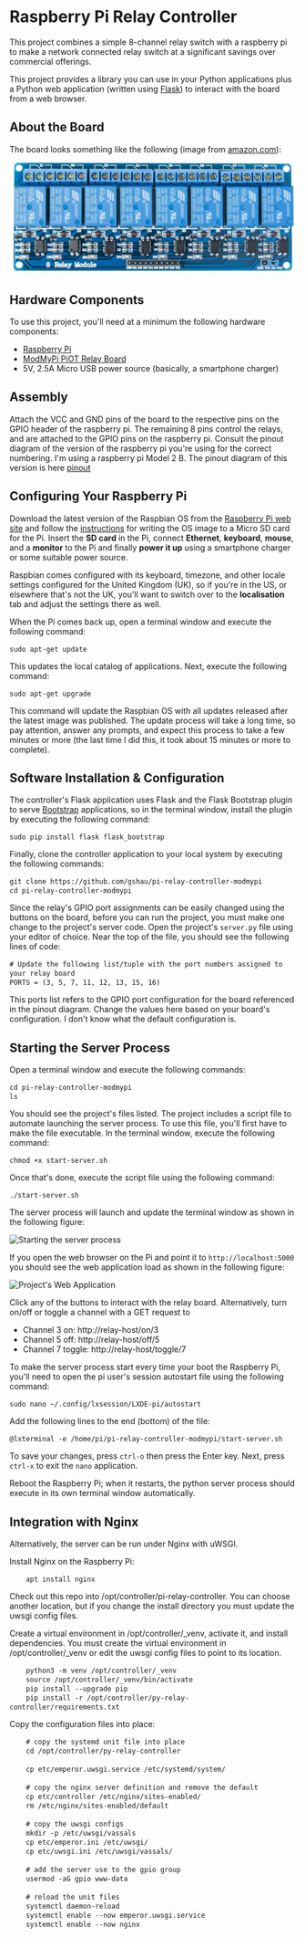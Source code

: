 # Raspberry Pi Relay Controller

This project combines a simple 8-channel relay switch with a raspberry pi to make a network connected relay switch at a significant savings over commercial offerings.  

This project provides a library you can use in your Python applications plus a Python web application (written using [Flask](http://flask.pocoo.org/)) to interact with the board from a web browser.


## About the Board

The board looks something like the following (image from [amazon.com](https://www.amazon.com/gp/product/B01HCFJC0Y/ref=oh_aui_detailpage_o00_s00?ie=UTF8&psc=1)):

![ELEGOO 8-channel switch](screenshots/figure-01.jpg)


## Hardware Components

To use this project, you'll need at a minimum the following hardware components:

+ [Raspberry Pi](https://www.raspberrypi.org/products/raspberry-pi-2-model-b/)
+ [ModMyPi PiOT Relay Board](https://www.modmypi.com/raspberry-pi/breakout-boards/modmypi/modmypi-piot-relay-board)
+ 5V, 2.5A Micro USB power source (basically, a smartphone charger)

## Assembly

Attach the VCC and GND pins of the board to the respective pins on the GPIO header of the raspberry pi.  The remaining 8 pins control the relays, and are attached to the GPIO pins on the raspberry pi.  Consult the pinout diagram of the version of the raspberry pi you're using for the correct numbering.  I'm using a raspberry pi Model 2 B.  The pinout diagram of this version is here [pinout](https://pinout.xyz/)

## Configuring Your Raspberry Pi

Download the latest version of the Raspbian OS from the [Raspberry Pi web site](https://www.raspberrypi.org/downloads/raspbian/) and follow the [instructions](https://www.raspberrypi.org/documentation/installation/installing-images/README.md) for writing the OS image to a Micro SD card for the Pi. Insert the **SD card** in the Pi, connect **Ethernet**, **keyboard**, **mouse**, and a **monitor** to the Pi and finally **power it up** using a smartphone charger or some suitable power source.

Raspbian comes configured with its keyboard, timezone, and other locale settings configured for the United Kingdom (UK), so if you're in the US, or elsewhere that's not the UK, you'll want to switch over to the **localisation** tab and adjust the settings there as well.

When the Pi comes back up, open a terminal window and execute the following command:

	sudo apt-get update

This updates the local catalog of applications. Next, execute the following command:

	sudo apt-get upgrade

This command will update the Raspbian OS with all updates released after the latest image was published. The update process will take a long time, so pay attention, answer any prompts, and expect this process to take a few minutes or more (the last time I did this, it took about 15 minutes or more to complete).

## Software Installation & Configuration

The controller's Flask application uses Flask and the Flask Bootstrap plugin to serve [Bootstrap](http://getbootstrap.com/) applications, so in the terminal window, install the plugin by executing the following command:  

	sudo pip install flask flask_bootstrap

Finally, clone the controller application to your local system by executing the following commands:

	git clone https://github.com/gshau/pi-relay-controller-modmypi
	cd pi-relay-controller-modmypi

Since the relay's GPIO port assignments can be easily changed using the buttons on the board, before you can run the project, you must make one change to the project's server code. Open the project's `server.py` file using your editor of choice. Near the top of the file, you should see the following lines of code:

	# Update the following list/tuple with the port numbers assigned to your relay board
	PORTS = (3, 5, 7, 11, 12, 13, 15, 16)

This ports list refers to the GPIO port configuration for the board referenced in the pinout diagram. Change the values here based on your board's configuration. I don't know what the default configuration is.

## Starting the Server Process

Open a terminal window and execute the following commands:

	cd pi-relay-controller-modmypi
	ls

You should see the project's files listed. The project includes a script file to automate launching the server process. To use this file, you'll first have to make the file executable. In the terminal window, execute the following command:

	chmod +x start-server.sh

Once that's done, execute the script file using the following command:

	./start-server.sh

The server process will launch and update the terminal window as shown in the following figure:

![Starting the server process](screenshots/figure-02.png)

If you open the web browser on the Pi and point it to `http://localhost:5000` you should see the web application load as shown in the following figure:

![Project's Web Application](screenshots/figure-03.png)

Click any of the buttons to interact with the relay board.  Alternatively, turn on/off or toggle a channel with a GET request to
  * Channel 3 on: http://relay-host/on/3
  * Channel 5 off: http://relay-host/off/5
  * Channel 7 toggle: http://relay-host/toggle/7

To make the server process start every time your boot the Raspberry Pi, you'll need to open the pi user's session autostart file using the following command:  

	sudo nano ~/.config/lxsession/LXDE-pi/autostart    

Add the following lines to the end (bottom) of the file:

	@lxterminal -e /home/pi/pi-relay-controller-modmypi/start-server.sh

To save your changes, press `ctrl-o` then press the Enter key. Next, press `ctrl-x` to exit the `nano` application.

Reboot the Raspberry Pi; when it restarts, the python server process should execute in its own terminal window automatically.

## Integration with Nginx

Alternatively, the server can be run under Nginx with uWSGI.

Install Nginx on the Raspberry Pi:

        apt install nginx

Check out this repo into /opt/controller/pi-relay-controller.
You can choose another location, but if you change the install
directory you must update the uwsgi config files.

Create a virtual environment in /opt/controller/_venv, activate
it, and install dependencies.  You must create the virtual
environment in /opt/controller/_venv or edit the uwsgi config
files to point to its location.

        python3 -m venv /opt/controller/_venv
        source /opt/controller/_venv/bin/activate
        pip install --upgrade pip
        pip install -r /opt/controller/py-relay-controller/requirements.txt

Copy the configuration files into place:

        # copy the systemd unit file into place
        cd /opt/controller/py-relay-controller

        cp etc/emperor.uwsgi.service /etc/systemd/system/

        # copy the nginx server definition and remove the default
        cp etc/controller /etc/nginx/sites-enabled/
        rm /etc/nginx/sites-enabled/default

        # copy the uwsgi configs
        mkdir -p /etc/uwsgi/vassals
        cp etc/emperor.ini /etc/uwsgi/
        cp etc/uwsgi.ini /etc/uwsgi/vassals/

        # add the server use to the gpio group
        usermod -aG gpio www-data

        # reload the unit files
        systemctl daemon-reload
        systemctl enable --now emperor.uwsgi.service
        systemctl enable --now nginx
